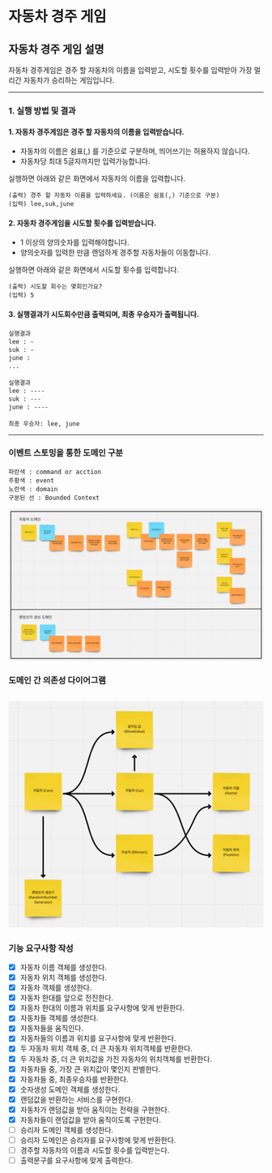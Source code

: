 # 자동차 경주 게임
## 자동차 경주 게임 설명
자동차 경주게임은 경주 할 자동차의 이름을 입력받고, 시도할 횟수를 입력받아 가장 멀리간 자동차가 승리하는 게임입니다.

---
### 1. 실행 방법 및 결과
#### 1. 자동차 경주게임은 경주 할 자동차의 이름을 입력받습니다. 
- 자동차의 이름은 쉼표(,) 를 기준으로 구분하며, 띄어쓰기는 허용하지 않습니다.
- 자동차당 최대 5글자까지만 입력가능합니다.

실행하면 아래와 같은 화면에서 자동차의 이름을 입력합니다.
```
(출력) 경주 할 자동차 이름을 입력하세요. (이름은 쉼표(,) 기준으로 구분)
(입력) lee,suk,june  
```

#### 2. 자동차 경주게임을 시도할 횟수를 입력받습니다.
- 1 이상의 양의숫자를 입력해야합니다.
- 양의숫자를 입력한 만큼 랜덤하게 경주할 자동차들이 이동합니다.

실행하면 아래와 같은 화면에서 시도할 횟수를 입력합니다.
```
(출력) 시도할 회수는 몇회인가요?
(입력) 5
```

#### 3. 실행결과가 시도회수만큼 출력되며, 최종 우승자가 출력됩니다.
```
실행결과
lee : -
suk : -
june : 
...

실행결과
lee : ----
suk : ---
june : ----

최종 우승자: lee, june
```
---
### 이벤트 스토밍을 통한 도메인 구분
```
파란색 : command or acction
주황색 : event
노란색 : domain
구분된 선 : Bounded Context
```
![img.png](png/event_storming.png)
### 도메인 간 의존성 다이어그램
![img.png](png/domain_dependency_diagram.png)
---
### 기능 요구사항 작성
- [x] 자동차 이름 객체를 생성한다.
- [x] 자동차 위치 객체를 생성한다.
- [x] 자동차 객체를 생성한다.
- [x] 자동차 한대를 앞으로 전진한다.
- [x] 자동차 한대의 이름과 위치를 요구사항에 맞게 반환한다.
- [x] 자동차들 객체를 생성한다.
- [x] 자동차들을 움직인다.
- [x] 자동차들의 이름과 위치를 요구사항에 맞게 반환한다.
- [x] 두 자동차 위치 객체 중, 더 큰 자동차 위치객체를 반환한다.
- [x] 두 자동차 중, 더 큰 위치값을 가진 자동차의 위치객체를 반환한다.
- [x] 자동차들 중, 가장 큰 위치값이 몇인지 판별한다.
- [x] 자동차들 중, 최종우승자를 반환한다.
- [x] 숫자생성 도메인 객체를 생성한다.
- [x] 랜덤값을 반환하는 서비스를 구현한다.
- [x] 자동차가 랜덤값을 받아 움직이는 전략을 구현한다.
- [x] 자동차들이 랜덤값을 받아 움직이도록 구현한다.
- [ ] 승리자 도메인 객체를 생성한다.
- [ ] 승리자 도메인은 승리자를 요구사항에 맞게 반환한다.
- [ ] 경주할 자동차의 이름과 시도할 횟수를 입력받는다.
- [ ] 출력문구를 요구사항에 맞게 출력한다.